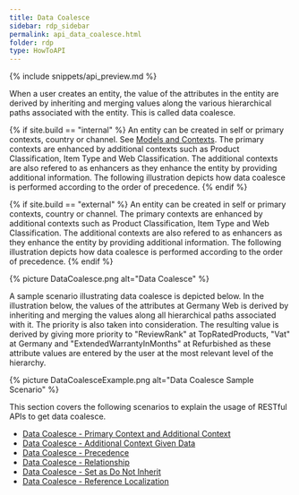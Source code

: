 ```yaml
---
title: Data Coalesce
sidebar: rdp_sidebar
permalink: api_data_coalesce.html
folder: rdp
type: HowToAPI
---
```


{% include snippets/api_preview.md %}

When a user creates an entity, the value of the attributes in the entity are derived by inheriting and merging values along the various hierarchical paths associated with the entity. This is called data coalesce.

{% if site.build == "internal" %}
An entity can be created in self or primary contexts, country or channel. See [Models and Contexts](api_model_coalesce.html). The primary contexts are enhanced by additional contexts such as Product Classification, Item Type and Web Classification. The additional contexts are also refered to as enhancers as they enhance the entity by providing additional information. The following illustration depicts how data coalesce is performed according to the order of precedence.
{% endif %}

{% if site.build == "external" %}
An entity can be created in self or primary contexts, country or channel. The primary contexts are enhanced by additional contexts such as Product Classification, Item Type and Web Classification. The additional contexts are also refered to as enhancers as they enhance the entity by providing additional information. The following illustration depicts how data coalesce is performed according to the order of precedence.
{% endif %}

{% picture DataCoalesce.png alt="Data Coalesce" %}

A sample scenario illustrating data coalesce is depicted below. In the illustration below, the values of the attributes at Germany Web is derived by inheriting and merging the values along all hierarchical paths associated with it. The priority is also taken into consideration. The resulting value is derived by giving more priority to "ReviewRank" at TopRatedProducts, "Vat" at Germany and "ExtendedWarrantyInMonths" at Refurbished as these attribute values are entered by the user at the most relevant level of the hierarchy.

{% picture DataCoalesceExample.png alt="Data Coalesce Sample Scenario" %}

This section covers the following scenarios to explain the usage of RESTful APIs to get data coalesce.

* [Data Coalesce - Primary Context and Additional Context](api_get_data_coalesce_scenario1.html)
* [Data Coalesce - Additional Context Given Data](api_get_data_coalesce_scenario2.html)
* [Data Coalesce - Precedence](api_get_data_coalesce_scenario3.html)
* [Data Coalesce - Relationship](api_get_data_coalesce_scenario4.html)
* [Data Coalesce - Set as Do Not Inherit](api_get_data_coalesce_scenario5.html)
* [Data Coalesce - Reference Localization](api_get_data_coalesce_scenario6.html)
